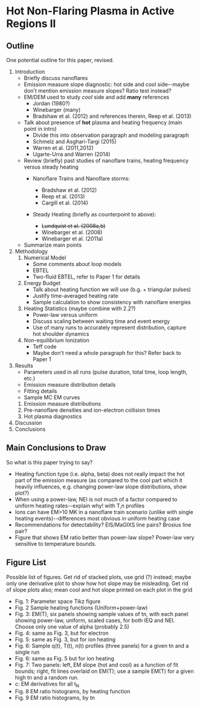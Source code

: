 # Hot Non-Flaring Plasma in Active Regions II

## Outline
One potential outline for this paper, revised.

1. Introduction
	- Briefly discuss nanoflares
	- Emission measure slope diagnostic: hot side and cool side--maybe don't mention emission measure slopes? Ratio test instead?
	- EM/DEM used to study _cool_ side and add __many__ references
		- Jordan (1980?)
		- Winebarger (many)
		- Bradshaw et al. (2012) and references therein, Reep et al. (2013)
	- Talk about presence of __hot__ plasma and heating frequency (main point in intro)
		- Divide this into observation paragraph and modeling paragraph
		- Schmelz and Asghari-Targi (2015)
		- Warren et al. (2011,2012)
		- Ugarte-Urra and Warren (2014)
	- Review (briefly) past studies of nanoflare trains, heating frequency versus steady heating
		- Nanoflare Trains and Nanoflare storms:
			- Bradshaw et al. (2012)
			- Reep et al. (2013)
			- Cargill et al. (2014)
				
		- Steady Heating (briefly as counterpoint to above):
			- ~~Lundquist et al. (2008a,b)~~
			- Winebarger et al. (2008)
			- Winebarger et al. (2011a)
	- Summarize main points
2. Methodology
	1. Numerical Model
		- Some comments about loop models
		- EBTEL
		- Two-fluid EBTEL, refer to Paper 1 for details
	2. Energy Budget
		- Talk about heating function we will use (b.g. + triangular pulses)
		- Justify time-averaged heating rate
		- Sample calculation to show consistency with nanoflare energies
	3. Heating Statistics (maybe combine with 2.2?)
		- Power-law versus uniform
		- Discuss scaling between waiting time and event energy
		- Use of many runs to accurately represent distribution, capture hot shoulder dynamics
	4. Non-equilibrium Ionization
		- Teff code
		- Maybe don't need a whole paragraph for this? Refer back to Paper 1
3. Results
	- Parameters used in all runs (pulse duration, total time, loop length, etc.)
	- Emission measure distribution details
	- Fitting details
	- Sample MC EM curves
	1. Emission measure distributions
	2. Pre-nanoflare densities and ion-electron collision times
	3. Hot plasma diagnostics
4. Discussion
5. Conclusions

## Main Conclusions to Draw
So what is this paper trying to say?

- Heating function type (i.e. alpha, beta) does not really impact the hot part of the emission measure (as compared to the cool part which it heavily influences, e.g. changing power-law slope distributions, show plot?)
- When using a power-law, NEI is not much of a factor compared to uniform heating rates--explain why! with T,n profiles
- Ions can have EM>10 MK in a nanoflare train scenario (unlike with single heating events)--differences most obvious in uniform heating case
- Recommendations for detectability? EIS/MaGIXS line pairs? Brosius line pair?
 - Figure that shows EM ratio better than power-law slope? Power-law very sensitive to temperature bounds.

## Figure List
Possible list of figures. Get rid of stacked plots, use grid (?) instead; maybe only one derivative plot to show how hot slope may be misleading. Get rid of slope plots also; mean cool and hot slope printed on each plot in the grid

- Fig. 1: Parameter space Tikz figure
- Fig. 2 Sample heating functions (Uniform+power-law)
- Fig. 3: EM(T), six panels showing sample values of tn, with each panel showing power-law, uniform, scaled cases, for both IEQ and NEI. Choose only one value of alpha (probably 2.5)
- Fig. 4: same as Fig. 3, but for electron 
- Fig. 5: same as Fig. 3, but for ion heating
- Fig. 6: Sample q(t), T(t), n(t) profiles (three panels) for a given tn and a single run
- Fig. 6: same as Fig. 5 but for ion heating
- Fig. 7: Two panels: left, EM slope (hot and cool) as a function of fit bounds; right, fit lines overlaid on EM(T); use a sample EM(T) for a given high tn and a random run.
 - c: EM derivatives for all t<sub>N</sub>
- Fig. 8 EM ratio histograms, by heating function
- Fig. 9 EM ratio histograms, by tn

